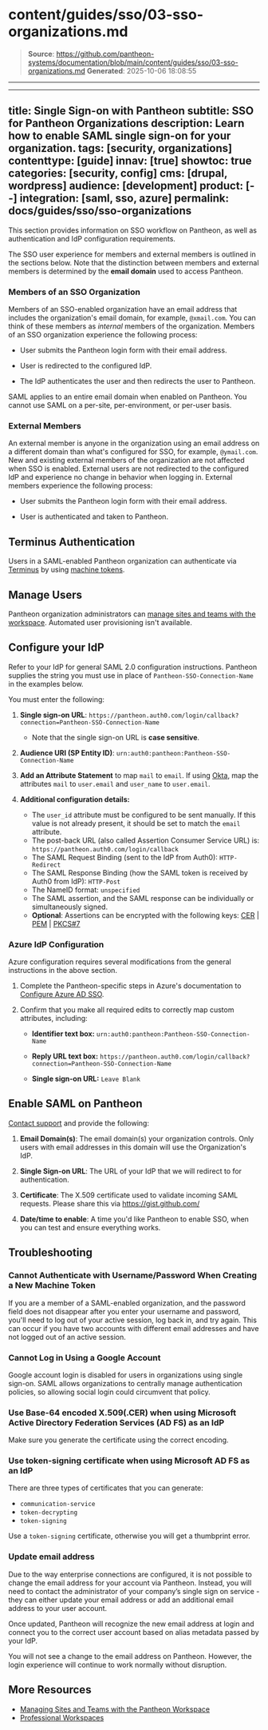 # content/guides/sso/03-sso-organizations.md

> **Source**: https://github.com/pantheon-systems/documentation/blob/main/content/guides/sso/03-sso-organizations.md
> **Generated**: 2025-10-06 18:08:55

---

---
title: Single Sign-on with Pantheon
subtitle: SSO for Pantheon Organizations
description: Learn how to enable SAML single sign-on for your organization.
tags: [security, organizations]
contenttype: [guide]
innav: [true]
showtoc: true
categories: [security, config]
cms: [drupal, wordpress]
audience: [development]
product: [--]
integration: [saml, sso, azure]
permalink: docs/guides/sso/sso-organizations
---

This section provides information on SSO workflow on Pantheon, as well as authentication and IdP configuration requirements.

The SSO user experience for members and external members is outlined in the sections below. Note that the distinction between members and external members is determined by the **email domain** used to access Pantheon.

### Members of an SSO Organization

Members of an SSO-enabled organization have an email address that includes the organization's email domain, for example, `@xmail.com`. You can think of these members as *internal* members of the organization. Members of an SSO organization experience the following process:

- User submits the Pantheon login form with their email address.

- User is redirected to the configured IdP.

- The IdP authenticates the user and then redirects the user to Pantheon.

<Alert title="Note"  type="info" >

SAML applies to an entire email domain when enabled on Pantheon. You cannot use SAML on a per-site, per-environment, or per-user basis.

</Alert>

### External Members

An external member is anyone in the organization using an email address on a different domain than what's configured for SSO, for example, `@ymail.com`. New and existing external members of the organization are not affected when SSO is enabled. External users are not redirected to the configured IdP and experience no change in behavior when logging in. External members experience the following process:

- User submits the Pantheon login form with their email address.

- User is authenticated and taken to Pantheon.


## Terminus Authentication

Users in a SAML-enabled Pantheon organization can authenticate via [Terminus](/terminus) by using [machine tokens](/machine-tokens).

## Manage Users

Pantheon organization administrators can [manage sites and teams with the workspace](/guides/account-mgmt/workspace-sites-teams/workspaces). Automated user provisioning isn't available.

## Configure your IdP

Refer to your IdP for general SAML 2.0 configuration instructions. Pantheon supplies the string you must use in place of `Pantheon-SSO-Connection-Name` in the examples below.

You must enter the following:

1. **Single sign-on URL**: `https://pantheon.auth0.com/login/callback?connection=Pantheon-SSO-Connection-Name`

    - Note that the single sign-on URL is **case sensitive**.

1. **Audience URI (SP Entity ID)**: `urn:auth0:pantheon:Pantheon-SSO-Connection-Name`

1. **Add an Attribute Statement** to map `mail` to `email`. If using [Okta](https://www.okta.com/), map the attributes `mail` to `user.email` and `user_name` to `user.email`.

1. **Additional configuration details:**
    * The `user_id` attribute must be configured to be sent manually. If this value is not already present, it should be set to match the `email` attribute.
    * The post-back URL (also called Assertion Consumer Service URL) is: `https://pantheon.auth0.com/login/callback`
    * The SAML Request Binding (sent to the IdP from Auth0): `HTTP-Redirect`
    * The SAML Response Binding (how the SAML token is received by Auth0 from IdP): `HTTP-Post`
    * The NameID format: `unspecified`
    * The SAML assertion, and the SAML response can be individually or simultaneously signed.
    * **Optional**: Assertions can be encrypted with the following keys: [CER](https://pantheon.auth0.com/cer) | [PEM](https://pantheon.auth0.com/pem) | [PKCS#7](https://pantheon.auth0.com/pb7)


### Azure IdP Configuration

Azure configuration requires several modifications from the general instructions in the above section.

1. Complete the Pantheon-specific steps in Azure's documentation to [Configure Azure AD SSO](https://docs.microsoft.com/en-us/azure/active-directory/saas-apps/pantheon-tutorial#configure-azure-ad-sso).

1. Confirm that you make all required edits to correctly map custom attributes, including:

    - **Identifier text box:** `urn:auth0:pantheon:Pantheon-SSO-Connection-Name`

    - **Reply URL text box:** `https://pantheon.auth0.com/login/callback?connection=Pantheon-SSO-Connection-Name`

    - **Single sign-on URL:** `Leave Blank`

## Enable SAML on Pantheon

[Contact support](/guides/support/contact-support/) and provide the following:

1. **Email Domain(s)**: The email domain(s) your organization controls. Only users with email addresses in this domain will use the Organization's IdP.

1. **Single Sign-on URL**: The URL of your IdP that we will redirect to for authentication.

1. **Certificate**: The X.509 certificate used to validate incoming SAML requests. Please share this via https://gist.github.com/

1. **Date/time to enable**: A time you'd like Pantheon to enable SSO, when you can test and ensure everything works.

## Troubleshooting

### Cannot Authenticate with Username/Password When Creating a New Machine Token

If you are a member of a SAML-enabled organization, and the password field does not disappear after you enter your username and password, you'll need to log out of your active session, log back in, and try again. This can occur if you have two accounts with different email addresses and have not logged out of an active session.

### Cannot Log in Using a Google Account

Google account login is disabled for users in organizations using single sign-on. SAML allows organizations to centrally manage authentication policies, so allowing social login could circumvent that policy.

### Use Base-64 encoded X.509(.CER) when using Microsoft Active Directory Federation Services (AD FS) as an IdP

Make sure you generate the certificate using the correct encoding.

### Use token-signing certificate when using Microsoft AD FS as an IdP

There are three types of certificates that you can generate:

 - `communication-service`
 - `token-decrypting`
 - `token-signing`

Use a `token-signing` certificate, otherwise you will get a thumbprint error.

### Update email address 
Due to the way enterprise connections are configured, it is not possible to change the email address for your account via Pantheon. Instead, you will need to contact the administrator of your company’s single sign on service - they can either update your email address or add an additional email address to your user account.

Once updated, Pantheon will recognize the new email address at login and connect you to the correct user account based on alias metadata passed by your IdP.

You will not see a change to the email address on Pantheon. However, the login experience will continue to work normally without disruption. 

## More Resources

- [Managing Sites and Teams with the Pantheon Workspace](/guides/account-mgmt/workspace-sites-teams/)
- [Professional Workspaces](/guides/account-mgmt/workspace-sites-teams/workspaces/)
